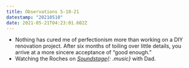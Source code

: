 ```yaml
---
title: Observations 5-10-21
datestamp: "20210510"
date: 2021-05-21T04:23:01.602Z
---
```

- Nothing has cured me of perfectionism more than working on a DIY renovation project. After six months of toiling over little details, you arrive at a more sincere acceptance of “good enough.”
- Watching the Roches on *[Soundstage](https://www.youtube.com/watch?v=WNrRQiUdYsY){: .music}* with Dad.
